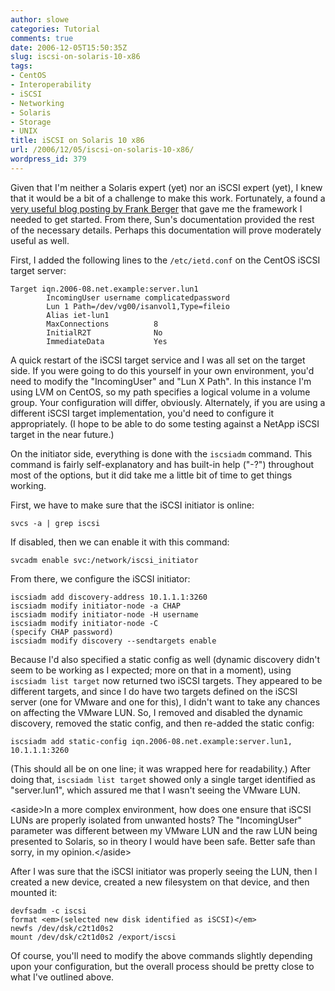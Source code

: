 ```yaml
---
author: slowe
categories: Tutorial
comments: true
date: 2006-12-05T15:50:35Z
slug: iscsi-on-solaris-10-x86
tags:
- CentOS
- Interoperability
- iSCSI
- Networking
- Solaris
- Storage
- UNIX
title: iSCSI on Solaris 10 x86
url: /2006/12/05/iscsi-on-solaris-10-x86/
wordpress_id: 379
---
```


Given that I'm neither a Solaris expert (yet) nor an iSCSI expert (yet), I knew that it would be a bit of a challenge to make this work. Fortunately, a found a [very useful blog posting by Frank Berger](http://www.fm-berger.de/blog/index.php/2006/08/) that gave me the framework I needed to get started. From there, Sun's documentation provided the rest of the necessary details. Perhaps this documentation will prove moderately useful as well.

First, I added the following lines to the `/etc/ietd.conf` on the CentOS iSCSI target server:

    Target iqn.2006-08.net.example:server.lun1
            IncomingUser username complicatedpassword
            Lun 1 Path=/dev/vg00/isanvol1,Type=fileio
            Alias iet-lun1
            MaxConnections          8
            InitialR2T              No
            ImmediateData           Yes

A quick restart of the iSCSI target service and I was all set on the target side. If you were going to do this yourself in your own environment, you'd need to modify the "IncomingUser" and "Lun X Path". In this instance I'm using LVM on CentOS, so my path specifies a logical volume in a volume group. Your configuration will differ, obviously. Alternately, if you are using a different iSCSI target implementation, you'd need to configure it appropriately. (I hope to be able to do some testing against a NetApp iSCSI target in the near future.)

On the initiator side, everything is done with the `iscsiadm` command. This command is fairly self-explanatory and has built-in help ("-?") throughout most of the options, but it did take me a little bit of time to get things working.

First, we have to make sure that the iSCSI initiator is online:

    svcs -a | grep iscsi

If disabled, then we can enable it with this command:

    svcadm enable svc:/network/iscsi_initiator

From there, we configure the iSCSI initiator:

    iscsiadm add discovery-address 10.1.1.1:3260
    iscsiadm modify initiator-node -a CHAP
    iscsiadm modify initiator-node -H username
    iscsiadm modify initiator-node -C
    (specify CHAP password)
    iscsiadm modify discovery --sendtargets enable

Because I'd also specified a static config as well (dynamic discovery didn't seem to be working as I expected; more on that in a moment), using `iscsiadm list target` now returned two iSCSI targets. They appeared to be different targets, and since I do have two targets defined on the iSCSI server (one for VMware and one for this), I didn't want to take any chances on affecting the VMware LUN. So, I removed and disabled the dynamic discovery, removed the static config, and then re-added the static config:

    iscsiadm add static-config iqn.2006-08.net.example:server.lun1,
    10.1.1.1:3260

(This should all be on one line; it was wrapped here for readability.) After doing that, `iscsiadm list target` showed only a single target identified as "server.lun1", which assured me that I wasn't seeing the VMware LUN.

&lt;aside&gt;In a more complex environment, how does one ensure that iSCSI LUNs are properly isolated from unwanted hosts? The "IncomingUser" parameter was different between my VMware LUN and the raw LUN being presented to Solaris, so in theory I would have been safe. Better safe than sorry, in my opinion.&lt;/aside&gt;

After I was sure that the iSCSI initiator was properly seeing the LUN, then I created a new device, created a new filesystem on that device, and then mounted it:

    devfsadm -c iscsi
    format <em>(selected new disk identified as iSCSI)</em>
    newfs /dev/dsk/c2t1d0s2
    mount /dev/dsk/c2t1d0s2 /export/iscsi

Of course, you'll need to modify the above commands slightly depending upon your configuration, but the overall process should be pretty close to what I've outlined above.
